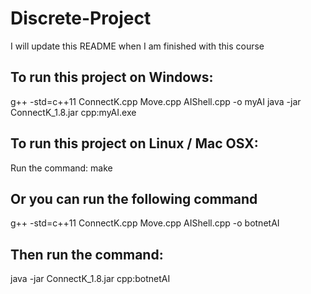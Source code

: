 # Discrete-Project

I will update this README when I am finished with this course

## To run this project on Windows:
 g++ -std=c++11 ConnectK.cpp Move.cpp AIShell.cpp -o myAI
 java -jar ConnectK_1.8.jar cpp:myAI.exe

## To run this project on Linux / Mac OSX:
 Run the command: make
## Or you can run the following command
 g++ -std=c++11 ConnectK.cpp Move.cpp AIShell.cpp -o botnetAI
## Then run the command:
 java -jar ConnectK_1.8.jar cpp:botnetAI
